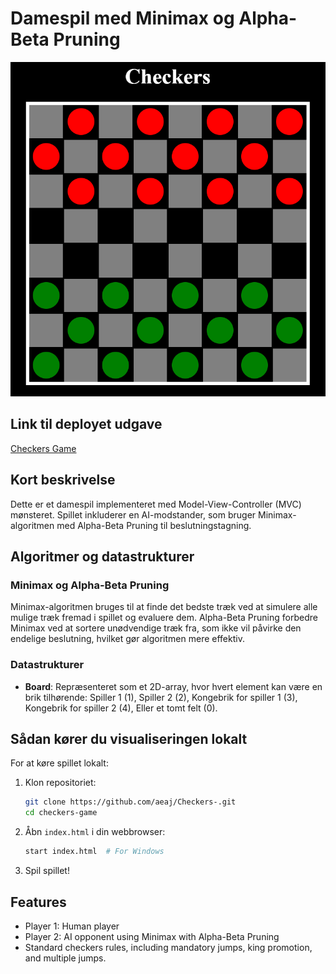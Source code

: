 # Damespil med Minimax og Alpha-Beta Pruning

![Checkers Game](Img/Checkers.img.png)

## Link til deployet udgave
[Checkers Game](http://link-til-deployet-udgave)

## Kort beskrivelse

Dette er et damespil implementeret med Model-View-Controller (MVC) mønsteret. Spillet inkluderer en AI-modstander, som bruger Minimax-algoritmen med Alpha-Beta Pruning til beslutningstagning.

## Algoritmer og datastrukturer

### Minimax og Alpha-Beta Pruning
Minimax-algoritmen bruges til at finde det bedste træk ved at simulere alle mulige træk fremad i spillet og evaluere dem. Alpha-Beta Pruning forbedre Minimax ved at sortere unødvendige træk fra, som ikke vil påvirke den endelige beslutning, hvilket gør algoritmen mere effektiv.

### Datastrukturer
- **Board**: Repræsenteret som et 2D-array, hvor hvert element kan være en brik tilhørende:
  Spiller 1 (1), 
  Spiller 2 (2), 
  Kongebrik for spiller 1 (3),
  Kongebrik for spiller 2 (4),
  Eller et tomt felt (0).

## Sådan kører du visualiseringen lokalt

For at køre spillet lokalt:

1. Klon repositoriet:
    ```bash
    git clone https://github.com/aeaj/Checkers-.git
    cd checkers-game
    ```

2. Åbn `index.html` i din webbrowser:
    ```bash
    start index.html  # For Windows
    ```

3. Spil spillet!

## Features

- Player 1: Human player
- Player 2: AI opponent using Minimax with Alpha-Beta Pruning
- Standard checkers rules, including mandatory jumps, king promotion, and multiple jumps.


